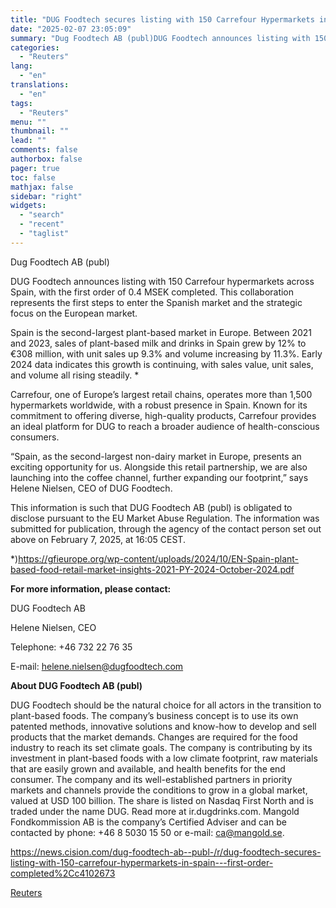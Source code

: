 ```yaml
---
title: "DUG Foodtech secures listing with 150 Carrefour Hypermarkets in Spain - first order completed"
date: "2025-02-07 23:05:09"
summary: "Dug Foodtech AB (publ)DUG Foodtech announces listing with 150 Carrefour hypermarkets across Spain, with the first order of 0.4 MSEK completed. This collaboration represents the first steps to enter the Spanish market and the strategic focus on the European market.Spain is the second-largest plant-based market in Europe. Between 2021 and..."
categories:
  - "Reuters"
lang:
  - "en"
translations:
  - "en"
tags:
  - "Reuters"
menu: ""
thumbnail: ""
lead: ""
comments: false
authorbox: false
pager: true
toc: false
mathjax: false
sidebar: "right"
widgets:
  - "search"
  - "recent"
  - "taglist"
---
```


Dug Foodtech AB (publ)

DUG Foodtech announces listing with 150 Carrefour hypermarkets across Spain, with the first order of 0.4 MSEK completed. This collaboration represents the first steps to enter the Spanish market and the strategic focus on the European market.

Spain is the second-largest plant-based market in Europe. Between 2021 and 2023, sales of plant-based milk and drinks in Spain grew by 12% to €308 million, with unit sales up 9.3% and volume increasing by 11.3%. Early 2024 data indicates this growth is continuing, with sales value, unit sales, and volume all rising steadily. \*

Carrefour, one of Europe’s largest retail chains, operates more than 1,500 hypermarkets worldwide, with a robust presence in Spain. Known for its commitment to offering diverse, high-quality products, Carrefour provides an ideal platform for DUG to reach a broader audience of health-conscious consumers.

“Spain, as the second-largest non-dairy market in Europe, presents an exciting opportunity for us. Alongside this retail partnership, we are also launching into the coffee channel, further expanding our footprint,” says Helene Nielsen, CEO of DUG Foodtech.

This information is such that DUG Foodtech AB (publ) is obligated to disclose pursuant to the EU Market Abuse Regulation. The information was submitted for publication, through the agency of the contact person set out above on February 7, 2025, at 16:05 CEST.

\*)https://gfieurope.org/wp-content/uploads/2024/10/EN-Spain-plant-based-food-retail-market-insights-2021-PY-2024-October-2024.pdf

**For more information, please contact:**

DUG Foodtech AB

Helene Nielsen, CEO

Telephone: +46 732 22 76 35

E-mail: helene.nielsen@dugfoodtech.com

**About DUG Foodtech AB (publ)**

DUG Foodtech should be the natural choice for all actors in the transition to plant-based foods. The company’s business concept is to use its own patented methods, innovative solutions and know-how to develop and sell products that the market demands. Changes are required for the food industry to reach its set climate goals. The company is contributing by its investment in plant-based foods with a low climate footprint, raw materials that are easily grown and available, and health benefits for the end consumer. The company and its well-established partners in priority markets and channels provide the conditions to grow in a global market, valued at USD 100 billion. The share is listed on Nasdaq First North and is traded under the name DUG. Read more at ir.dugdrinks.com. Mangold Fondkommission AB is the company’s Certified Adviser and can be contacted by phone: +46 8 5030 15 50 or e-mail: ca@mangold.se.

https://news.cision.com/dug-foodtech-ab--publ-/r/dug-foodtech-secures-listing-with-150-carrefour-hypermarkets-in-spain---first-order-completed%2Cc4102673

[Reuters](https://www.tradingview.com/news/reuters.com,2025-02-07:newsml_Wkr6ty4R6:0-dug-foodtech-secures-listing-with-150-carrefour-hypermarkets-in-spain-first-order-completed/)
